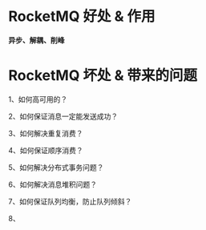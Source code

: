 # RocketMQ 好处 & 作用
**异步、解耦、削峰**

# RocketMQ 坏处 & 带来的问题
1、如何高可用的？

2、如何保证消息一定能发送成功？

3、如何解决重复消费？

4、如何保证顺序消费？

5、如何解决分布式事务问题？

6、如何解决消息堆积问题？

7、如何保证队列均衡，防止队列倾斜？

8、






